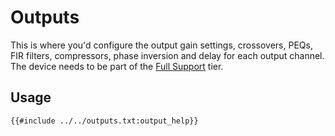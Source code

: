 # Outputs
This is where you'd configure the output gain settings, crossovers, PEQs, FIR filters, compressors, phase inversion and delay for each output channel.
The device needs to be part of the [Full Support](../devices.md) tier.

## Usage
```
{{#include ../../outputs.txt:output_help}}
```

